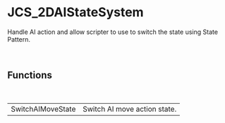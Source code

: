 <!--
   - $File: JCS_2DAIStateSystem.html $
   - $Date: 2018-10-01 23:49:39 $
   - $Revision: $
   - $Creator: Jen-Chieh Shen $
   - $Notice: See LICENSE.txt for modification and distribution information
   -                   Copyright © 2018 by Shen, Jen-Chieh $
-->


<div id="content-header">
  <h1>JCS_2DAIStateSystem</h1>
</div>

<p>
  Handle AI action and allow scripter to use to switch the
  state using State Pattern.
</p>


<br/>
<h2>Functions</h2>
<br/>

<table>
  <tr>
    <td>SwitchAIMoveState</td>
    <td>Switch AI move action state.</td>
  </tr>
</table>

